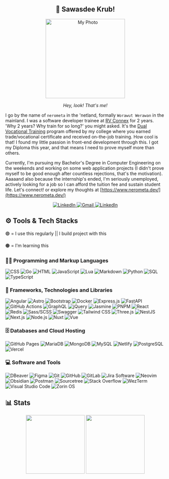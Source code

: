 <h2 align="center">🙏 Sawasdee Krub!</h2>
<p align="center">
  <img src="https://github.com/nerometa/nerometa/assets/95143530/153af72f-debd-42a7-9737-8e2bc34aae4a" width="250" alt="My Photo" />
</p>
<p align="center">
  <em>Hey, look! That's me!</em>
</p>

I go by the name of `nerometa` in the 'netland, formally `Worawut Werawan` in the mainland. I was a software developer trainee at [RV Connex](https://www.rvconnex.com/) for 2 years.
'Why 2 years? Why train for so long?' you might asked. It's the [Dual Vocational Training](https://www.thai-german-cooperation.info/en_US/history_education_6/) program offered by my college where you earned trade/vocational certificate and received on-the-job training. How cool is that! I found my little passion in front-end development through this. I got my Diploma this year, and that means I need to prove myself more than others.

Currently, I'm pursuing my Bachelor's Degree in Computer Engineering on the weekends and working on some web application projects (I didn't prove myself to be good enough after countless rejections, that's the motivation). Aaaaand also because the internship's ended, I'm seriously unemployed, actively looking for a job so I can afford the tuition fee and sustain student life. Let's connect! or explore my thoughts at [https://www.nerometa.dev/](https://www.nerometa.dev/)

<p align="center">
  <a href="https://www.linkedin.com/in/worawut-werawan/">
    <img src="https://img.shields.io/badge/linkedin-%230077B5.svg?style=for-the-badge&logo=linkedin&logoColor=white" alt="LinkedIn" title="LinkedIn" />
  </a>
  <a href="mailto:werawan.workmail@gmail.com">
    <img src="https://img.shields.io/badge/Gmail-D14836?style=for-the-badge&logo=gmail&logoColor=white" alt="Gmail" title="Gmail" />
  </a>
  <a href="mailto:nerometa@protonmail.com">
    <img src="https://img.shields.io/badge/ProtonMail-8B89CC?style=for-the-badge&logo=protonmail&logoColor=white" alt="LinkedIn" title="LinkedIn" />
  </a>
</p>

## ⚙ Tools & Tech Stacks

🟣 = I use this regularly || I build project with this

🟠 = I'm learning this

### 👨‍💻 Programming and Markup Languages
![CSS](https://img.shields.io/badge/CSS-7150BF?logo=css3&logoColor=fff)
![Go](https://img.shields.io/badge/Go-F1B383?logo=go)
![HTML](https://img.shields.io/badge/HTML-7150BF?logo=html5)
![JavaScript](https://img.shields.io/badge/JavaScript-7150BF?logo=javascript)
![Lua](https://img.shields.io/badge/Lua-050315?logo=lua&logoColor=2C2D72)
![Markdown](https://img.shields.io/badge/Markdown-050315?logo=markdown)
![Python](https://img.shields.io/badge/Python-050315?logo=python)
![SQL](https://custom-icon-badges.demolab.com/badge/SQL-050315.svg?logo=database&logoColor=4479A1)
![TypeScript](https://img.shields.io/badge/TypeScript-7150BF?logo=typescript&logoColor=fff)

### 🧰 Frameworks, Technologies and Libraries
![Angular](https://img.shields.io/badge/Angular-7150BF?logo=angular)
![Astro](https://img.shields.io/badge/Astro-7150BF?logo=astro&logoColor=fff)
![Bootstrap](https://img.shields.io/badge/Bootstrap-050315?logo=bootstrap)
![Docker](https://img.shields.io/badge/Docker-7150BF?logo=docker)
![Express.js](https://img.shields.io/badge/Express.js-050315?logo=express)
![FastAPI](https://img.shields.io/badge/FastAPI-050315?logo=fastapi)
![GitHub Actions](https://img.shields.io/badge/GitHub%20Actions-050315?logo=githubactions)
![GraphQL](https://img.shields.io/badge/GraphQL-050315?logo=graphql&logoColor=E10098)
![jQuery](https://img.shields.io/badge/jQuery-050315?logo=jquery&logoColor=0769AD)
![Jasmine](https://img.shields.io/badge/Jasmine-050315?logo=jasmine&logoColor=8A4182)
![PNPM](https://img.shields.io/badge/PNPM-7150BF?logo=pnpm)
![React](https://img.shields.io/badge/React-F1B383?logo=react)
![Redis](https://img.shields.io/badge/Redis-050315?logo=redis)
![Sass/SCSS](https://img.shields.io/badge/Sass/SCSS-050315?logo=sass)
![Swagger](https://img.shields.io/badge/Swagger-050315?logo=swagger)
![Tailwind CSS](https://img.shields.io/badge/Tailwind%20CSS-7150BF?logo=tailwindcss)
![Three.js](https://img.shields.io/badge/Three.js-050315?logo=threedotjs)
![NestJS](https://img.shields.io/badge/NestJS-050315?logo=nestjs&logoColor=E0234E)
![Next.js](https://img.shields.io/badge/Next.js-F1B383?logo=nextdotjs)
![Node.js](https://img.shields.io/badge/Node.js-050315?logo=nodedotjs)
![Nuxt](https://img.shields.io/badge/Nuxt-F1B383?logo=nuxtdotjs)
![Vue](https://img.shields.io/badge/Vue-F1B383?logo=vuedotjs)

### 🗄️ Databases and Cloud Hosting
![GitHub Pages](https://img.shields.io/badge/GitHub%20Pages-050315?logo=githubpages)
![MariaDB](https://img.shields.io/badge/MariaDB-050315?logo=mariadb)
![MongoDB](https://img.shields.io/badge/MongoDB-050315?logo=mongodb)
![MySQL](https://img.shields.io/badge/MySQL-050315?logo=mysql)
![Netlify](https://img.shields.io/badge/Netlify-050315?logo=netlify)
![PostgreSQL](https://img.shields.io/badge/PostgreSQL-050315?logo=postgresql)
![Vercel](https://img.shields.io/badge/Vercel-050315?logo=vercel)

### 💻 Software and Tools
![DBeaver](https://img.shields.io/badge/DBeaver-050315?logo=dbeaver&logoColor=382923)
![Figma](https://img.shields.io/badge/Figma-050315?logo=figma)
![Git](https://img.shields.io/badge/Git-7150BF?logo=git)
![GitHub](https://img.shields.io/badge/GitHub-050315?logo=github)
![GitLab](https://img.shields.io/badge/GitLab-050315?logo=gitlab)
![Jira Software](https://img.shields.io/badge/Jira%20Software-050315?logo=jirasoftware&logoColor=0052CC)
![Neovim](https://img.shields.io/badge/Neovim-7150BF?logo=neovim)
![Obsidian](https://img.shields.io/badge/Obsidian-7150BF?logo=obsidian)
![Postman](https://img.shields.io/badge/Postman-050315?logo=postman)
![Sourcetree](https://img.shields.io/badge/Sourcetree-050315?logo=sourcetree&logoColor=0052CC)
![Stack Overflow](https://img.shields.io/badge/Stack%20Overflow-7150BF?logo=stackoverflow)
![WezTerm](https://img.shields.io/badge/WezTerm-7150BF?logo=wezterm)
![Visual Studio Code](https://img.shields.io/badge/Visual%20Studio%20Code-7150BF?logo=visualstudiocode)
![Zorin OS](https://img.shields.io/badge/Zorin%20OS-050315?logo=zorin)

## 📊 Stats
<p align="center">
  <img height="185" width="auto" src="https://github-readme-stats.vercel.app/api?username=nerometa&show_icons=true&include_all_commits=true&count_private=true&theme=react&hide_border=true&bg_color=191724&text_color=e0def4&title_color=f6c177&icon_color=c4a7e7"/>
  <img height="185" width="auto" src="https://github-readme-stats.vercel.app/api/top-langs/?username=nerometa&layout=compact&theme=react&hide_border=true&bg_color=191724&text_color=e0def4&title_color=f6c177&icon_color=c4a7e7"/>
</p>
